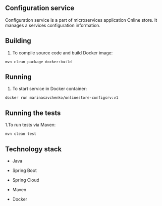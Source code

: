 ## **Configuration service**

Configuration service is a part of microservices application Online store. It manages a services configuration information.

## **Building**

1. To compile source code and build Docker image:
```
mvn clean package docker:build
```

## **Running**

1. To start service in Docker container:
```
docker run marinasavchenko/onlinestore-configsrv:v1
```

## **Running the tests**

1.To run tests via Maven:
```
mvn clean test
```

## **Technology stack**

* Java
* Spring Boot
* Spring Cloud

* Maven
* Docker
